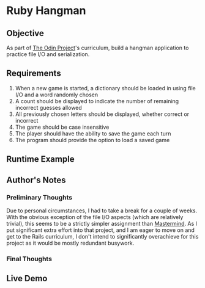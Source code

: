 # Ruby Hangman

## Objective

As part of [The Odin Project](https://www.theodinproject.com/paths/full-stack-ruby-on-rails/courses/ruby-programming/lessons/file-i-o-and-serialization-ruby-programming)'s
curriculum, build a hangman application to practice file I/O and serialization.

## Requirements

1. When a new game is started, a dictionary should be loaded in using file I/O and a word randomly chosen
2. A count should be displayed to indicate the number of remaining incorrect guesses allowed
3. All previously chosen letters should be displayed, whether correct or incorrect
4. The game should be case insensitive
5. The player should have the ability to save the game each turn
6. The program should provide the option to load a saved game

## Runtime Example

## Author's Notes

### Preliminary Thoughts

Due to personal circumstances, I had to take a break for a couple of weeks. With the obvious exception of the file I/O aspects (which are relatively trivial), this seems to be a strictly simpler assignment than [Mastermind](https://github.com/cody-malcolm/odin-mastermind). As I put significant extra effort into that project, and I am eager to move on and get to the Rails curriculum, I don't intend to significantly overachieve for this project as it would be mostly redundant busywork.

### Final Thoughts


## Live Demo

<!-- The application is available for you to try out on [repl.it](https://replit.com/@CodyMalcolm/odin-hangman). -->
